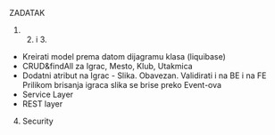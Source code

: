 ZADATAK

1. 2. i 3.

- Kreirati model prema datom dijagramu klasa (liquibase)
- CRUD&findAll za Igrac, Mesto, Klub, Utakmica
- Dodatni atribut na Igrac - Slika. Obavezan. Validirati i na BE i na FE
  Prilikom brisanja igraca slika se brise preko Event-ova
- Service Layer
- REST layer

4. Security